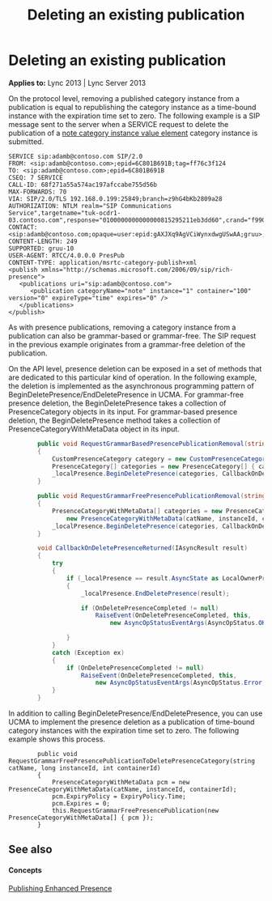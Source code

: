 ﻿---
title: Deleting an existing publication
TOCTitle: Deleting an existing publication
ms:assetid: d5517dea-b7e1-472d-ae06-4d1a5f8c9dc6
ms:mtpsurl: https://msdn.microsoft.com/library/Dn454649(v=office.15)
ms:contentKeyID: 57092899
ms.date: 07/24/2014
mtps_version: v=office.15
dev_langs:
- csharp
---

# Deleting an existing publication


**Applies to:** Lync 2013 | Lync Server 2013

On the protocol level, removing a published category instance from a publication is equal to republishing the category instance as a time-bound instance with the expiration time set to zero. The following example is a SIP message sent to the server when a SERVICE request to delete the publication of a [note category instance value element](note-category-instance-value-element.md) category instance is submitted.

    SERVICE sip:adamb@contoso.com SIP/2.0
    FROM: <sip:adamb@contoso.com>;epid=6C801B691B;tag=ff76c3f124
    TO: <sip:adamb@contoso.com>;epid=6C801B691B
    CSEQ: 7 SERVICE
    CALL-ID: 68f271a55a574ac197afccabe755d56b
    MAX-FORWARDS: 70
    VIA: SIP/2.0/TLS 192.168.0.199:25849;branch=z9hG4bKb2809a28
    AUTHORIZATION: NTLM realm="SIP Communications Service",targetname="tuk-ocdr1-03.contoso.com",response="0100000000000000815295211eb3dd60",crand="f99070ee",cnum="11",opaque="5431637F",qop="auth"
    CONTACT: <sip:adamb@contoso.com;opaque=user:epid:gAXJXq9AgVCiWynxdwgUSwAA;gruu>;text;audio;video;image
    CONTENT-LENGTH: 249
    SUPPORTED: gruu-10
    USER-AGENT: RTCC/4.0.0.0 PresPub
    CONTENT-TYPE: application/msrtc-category-publish+xml
    <publish xmlns="http://schemas.microsoft.com/2006/09/sip/rich-presence">
       <publications uri="sip:adamb@contoso.com">
          <publication categoryName="note" instance="1" container="100" version="0" expireType="time" expires="0" />
       </publications>
    </publish>

As with presence publications, removing a category instance from a publication can also be grammar-based or grammar-free. The SIP request in the previous example originates from a grammar-free deletion of the publication.

On the API level, presence deletion can be exposed in a set of methods that are dedicated to this particular kind of operation. In the following example, the deletion is implemented as the asynchronous programming pattern of BeginDeletePresence/EndDeletePresence in UCMA. For grammar-free presence deletion, the BeginDeletePresence takes a collection of PresenceCategory objects in its input. For grammar-based presence deletion, the BeginDeletePresence method takes a collection of PresenceCategoryWithMetaData object in its input.

```csharp
        public void RequestGrammarBasedPresencePublicationRemoval(string categoryName)
        {
            CustomPresenceCategory category = new CustomPresenceCategory(categoryName, string.Empty /* null */);
            PresenceCategory[] categories = new PresenceCategory[] { category };
            _localPresence.BeginDeletePresence(categories, CallbackOnDeletePresenceReturned, _localPresence);
        }

        public void RequestGrammarFreePresencePublicationRemoval(string catName, long instanceId, int containerId)
        {
            PresenceCategoryWithMetaData[] categories = new PresenceCategoryWithMetaData[] {
                new PresenceCategoryWithMetaData(catName, instanceId, containerId) };
            _localPresence.BeginDeletePresence(categories, CallbackOnDeletePresenceReturned, _localPresence);
        }

        void CallbackOnDeletePresenceReturned(IAsyncResult result)
        {
            try
            {
                if (_localPresence == result.AsyncState as LocalOwnerPresence)
                {
                    _localPresence.EndDeletePresence(result);

                    if (OnDeletePresenceCompleted != null)
                        RaiseEvent(OnDeletePresenceCompleted, this,
                            new AsyncOpStatusEventArgs(AsyncOpStatus.OK, null));

                }
            }
            catch (Exception ex)
            {
                if (OnDeletePresenceCompleted != null)
                    RaiseEvent(OnDeletePresenceCompleted, this,
                        new AsyncOpStatusEventArgs(AsyncOpStatus.Error, ex));
            }
        }
```

In addition to calling BeginDeletePresence/EndDeletePresence, you can use UCMA to implement the presence deletion as a publication of time-bound category instances with the expiration time set to zero. The following example shows this process.

``` 
        public void RequestGrammarFreePresencePublicationToDeletePresenceCategory(string catName, long instanceId, int containerId)
        {           
            PresenceCategoryWithMetaData pcm = new PresenceCategoryWithMetaData(catName, instanceId, containerId);
            pcm.ExpiryPolicy = ExpiryPolicy.Time;
            pcm.Expires = 0;
            this.RequestGrammarFreePresencePublication(new PresenceCategoryWithMetaData[] { pcm });
        }
```

## See also

#### Concepts

[Publishing Enhanced Presence](publishing-enhanced-presence.md)

